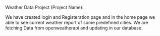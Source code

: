 Weather Data Project (Project Name):

We have created login and Registeration page and in the home page we able to see current weather report of some predefined cities. 
We are fetching Data from openweatherapi and updating in our database.